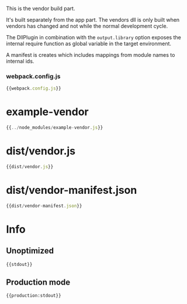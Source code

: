 This is the vendor build part.

It's built separately from the app part. The vendors dll is only built when vendors has changed and not while the normal development cycle.

The DllPlugin in combination with the `output.library` option exposes the internal require function as global variable in the target environment.

A manifest is creates which includes mappings from module names to internal ids.

### webpack.config.js

``` javascript
{{webpack.config.js}}
```

# example-vendor

``` javascript
{{../node_modules/example-vendor.js}}
```

# dist/vendor.js

``` javascript
{{dist/vendor.js}}
```

# dist/vendor-manifest.json

``` javascript
{{dist/vendor-manifest.json}}
```

# Info

## Unoptimized

```
{{stdout}}
```

## Production mode

```
{{production:stdout}}
```

